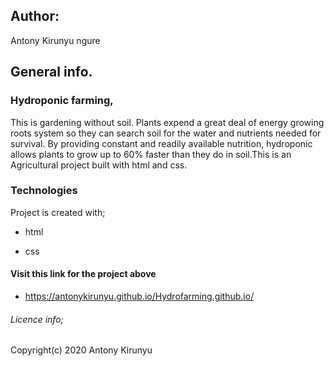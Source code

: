 ##  Author:

Antony Kirunyu ngure
## General info.
### Hydroponic farming,
This is gardening without soil. Plants expend a great deal of energy growing roots system so they can search  soil for the water and nutrients needed for survival.
By providing constant and readily available nutrition, hydroponic allows plants to grow up to 60% faster than they do in soil.This is an Agricultural project built with html and css.

### Technologies
Project is created with;

* html

* css

#### Visit this link for the project above
* https://antonykirunyu.github.io/Hydrofarming.github.io/

###### Licence info;
Copyright(c) 2020 Antony Kirunyu
